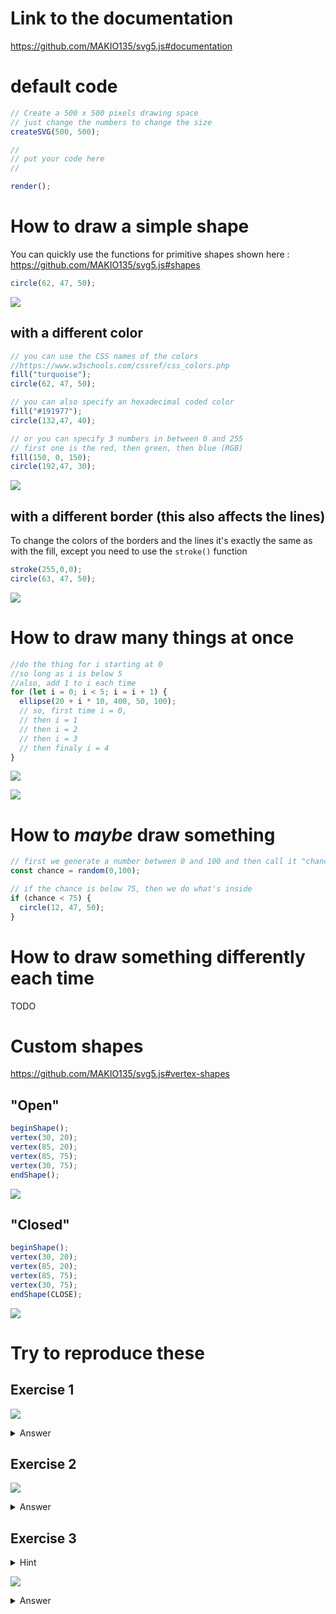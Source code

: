 # Link to the documentation

https://github.com/MAKIO135/svg5.js#documentation

# default code

```js
// Create a 500 x 500 pixels drawing space
// just change the numbers to change the size
createSVG(500, 500);

//
// put your code here
//

render();
```

# How to draw a simple shape

You can quickly use the functions for primitive shapes shown here : https://github.com/MAKIO135/svg5.js#shapes


```js
circle(62, 47, 50);
```
![](readme_resources/shape.PNG)

## with a different color
```js
// you can use the CSS names of the colors
//https://www.w3schools.com/cssref/css_colors.php
fill("turquoise");
circle(62, 47, 50);

// you can also specify an hexadecimal coded color
fill("#191977");
circle(132,47, 40);

// or you can specify 3 numbers in between 0 and 255
// first one is the red, then green, then blue (RGB)
fill(150, 0, 150);
circle(192,47, 30);
```
![](readme_resources/fill.PNG)

## with a different border (this also affects the lines)
To change the colors of the borders and the lines it's exactly the same as with the fill, except you need to use the `stroke()` function
```js
stroke(255,0,0);
circle(63, 47, 50);
```
![](readme_resources/stroke.PNG)
# How to draw many things at once

```js
//do the thing for i starting at 0
//so long as i is below 5
//also, add 1 to i each time
for (let i = 0; i < 5; i = i + 1) {
  ellipse(20 + i * 10, 400, 50, 100);
  // so, first time i = 0,
  // then i = 1
  // then i = 2
  // then i = 3
  // then finaly i = 4
}
```
![](readme_resources/for.PNG)

![](readme_resources/loop_explanation.png)

# How to _maybe_ draw something

```js
// first we generate a number between 0 and 100 and then call it "chance"
const chance = random(0,100);

// if the chance is below 75, then we do what's inside
if (chance < 75) {
  circle(12, 47, 50);
}
```

# How to draw something differently each time
TODO 

# Custom shapes
https://github.com/MAKIO135/svg5.js#vertex-shapes

## "Open"

```js
beginShape();
vertex(30, 20);
vertex(85, 20);
vertex(85, 75);
vertex(30, 75);
endShape();
```

![](readme_resources/opened_shape.PNG)

## "Closed"

```js
beginShape();
vertex(30, 20);
vertex(85, 20);
vertex(85, 75);
vertex(30, 75);
endShape(CLOSE);
```

![](readme_resources/closed_shape.PNG)



# Try to reproduce these
## Exercise 1
![](readme_resources/1.PNG)

<details><summary>Answer</summary>
<pre><code>
createSVG(500, 500);
fill("#F27B2C");
rect(30, 30, 50, 50);

fill("#009DA6");
circle(150, 150, 50);

line(0, 0, 500, 500);

render();
</code></pre>

</details>

## Exercise 2

![](readme_resources/2.PNG)

<details><summary>Answer</summary>
<pre><code>
createSVG(500, 500);  

fill("rebeccaPurple")
beginShape();
vertex(30, 25);
vertex(85, 25);
vertex(100, 50);
vertex(85, 75);
vertex(30, 75);
vertex(15, 50);
endShape(CLOSE);

render();
</code></pre>

you can also use the <code>polygon()</code> function
<pre><code>
createSVG(500, 500);

fill("rebeccaPurple")
polygon(30, 25,85, 25,100, 50,85, 75,30, 75,15, 50);

render();
</pre></code>
</details>

## Exercise 3
<details><summary>Hint</summary>
All you need are the <code>line()</code> and <code>stroke()</code> functions and a <code>for</code> loop
</details>

![](readme_resources/3.PNG)

<details><summary>Answer</summary>
<pre><code>
createSVG(500, 500);  

for (i = 0; i < 255; i++) {
    stroke(0, 255, 255 - i);
    line(120 + i, 200, 120 + i, 300);
}

render();
</code></pre>

</details>
